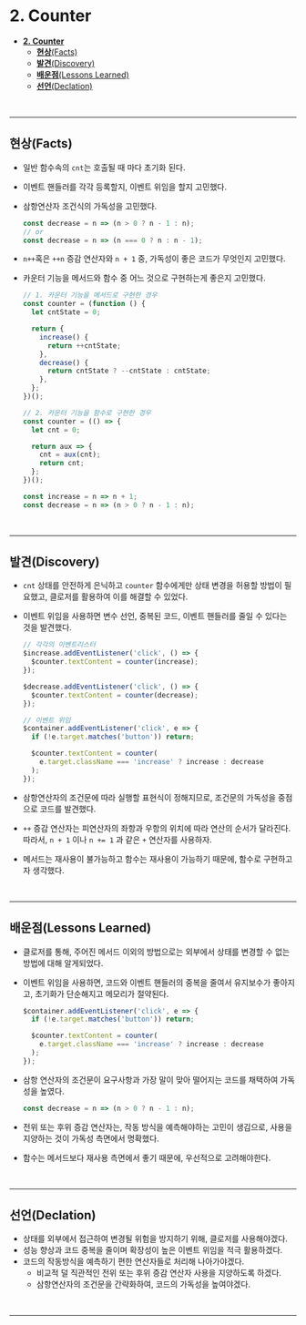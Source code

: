 # **2. Counter**

- [**2. Counter**](#2-counter)
  - [**현상**(Facts)](#현상facts)
  - [**발견**(Discovery)](#발견discovery)
  - [**배운점**(Lessons Learned)](#배운점lessons-learned)
  - [**선언**(Declation)](#선언declation)

<br>

---

## **현상**(Facts)

- 일반 함수속의 `cnt`는 호출될 때 마다 초기화 된다.
- 이벤트 핸들러를 각각 등록할지, 이벤트 위임을 할지 고민했다.
- 삼항연산자 조건식의 가독성을 고민했다.
  ```javascript
  const decrease = n => (n > 0 ? n - 1 : n);
  // or
  const decrease = n => (n === 0 ? n : n - 1);
  ```
- `n++`혹은 `++n` 증감 연산자와 `n + 1` 중, 가독성이 좋은 코드가 무엇인지 고민했다.
- 카운터 기능을 메서드와 함수 중 어느 것으로 구현하는게 좋은지 고민했다.

  ```javascript
  // 1. 카운터 기능을 메서드로 구현한 경우
  const counter = (function () {
    let cntState = 0;

    return {
      increase() {
        return ++cntState;
      },
      decrease() {
        return cntState ? --cntState : cntState;
      },
    };
  })();

  // 2. 카운터 기능을 함수로 구현한 경우
  const counter = (() => {
    let cnt = 0;

    return aux => {
      cnt = aux(cnt);
      return cnt;
    };
  })();

  const increase = n => n + 1;
  const decrease = n => (n > 0 ? n - 1 : n);
  ```

  <br>

---

## **발견**(Discovery)

- `cnt` 상태를 안전하게 은닉하고 `counter` 함수에게만 상태 변경을 허용할 방법이 필요했고, 클로저를 활용하여 이를 해결할 수 있었다.
- 이벤트 위임을 사용하면 변수 선언, 중복된 코드, 이벤트 핸들러를 줄일 수 있다는 것을 발견했다.

  ```javascript
  // 각각의 이벤트리스터
  $increase.addEventListener('click', () => {
    $counter.textContent = counter(increase);
  });

  $decrease.addEventListener('click', () => {
    $counter.textContent = counter(decrease);
  });

  // 이벤트 위임
  $container.addEventListener('click', e => {
    if (!e.target.matches('button')) return;

    $counter.textContent = counter(
      e.target.className === 'increase' ? increase : decrease
    );
  });
  ```

- 삼항연산자의 조건문에 따라 실행할 표현식이 정해지므로, 조건문의 가독성을 중점으로 코드를 발견했다.
- `++` 증감 연산자는 피연산자의 좌항과 우항의 위치에 따라 연산의 순서가 달라진다. 따라서, `n + 1` 이나 `n += 1` 과 같은 `+` 연산자를 사용하자.
- 메서드는 재사용이 불가능하고 함수는 재사용이 가능하기 때문에, 함수로 구현하고자 생각했다.

<br>

---

## **배운점**(Lessons Learned)

- 클로저를 통해, 주어진 메서드 이외의 방법으로는 외부에서 상태를 변경할 수 없는 방법에 대해 알게되었다.
- 이벤트 위임을 사용하면, 코드와 이벤트 핸들러의 중복을 줄여서 유지보수가 좋아지고, 초기화가 단순해지고 메모리가 절약된다.

  ```javascript
  $container.addEventListener('click', e => {
    if (!e.target.matches('button')) return;

    $counter.textContent = counter(
      e.target.className === 'increase' ? increase : decrease
    );
  });
  ```

- 삼항 연산자의 조건문이 요구사항과 가장 말이 맞아 떨어지는 코드를 채택하여 가독성을 높였다.
  ```javascript
  const decrease = n => (n > 0 ? n - 1 : n);
  ```
- 전위 또는 후위 증감 연산자는, 작동 방식을 예측해야하는 고민이 생김으로, 사용을 지양하는 것이 가독성 측면에서 명확했다.
- 함수는 메서드보다 재사용 측면에서 좋기 때문에, 우선적으로 고려해야한다.

<br>

---

## **선언**(Declation)

- 상태를 외부에서 접근하여 변경될 위험을 방지하기 위해, 클로저를 사용해야겠다.
- 성능 향상과 코드 중복을 줄이며 확장성이 높은 이벤트 위임을 적극 활용하겠다.
- 코드의 작동방식을 예측하기 편한 연산자들로 처리해 나아가야겠다.
  - 비교적 덜 직관적인 전위 또는 후위 증감 연산자 사용을 지양하도록 하겠다.
  - 삼항연산자의 조건문을 간략화하여, 코드의 가독성을 높여야겠다.

<br>

---
